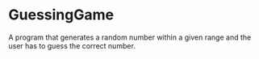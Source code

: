 # GuessingGame
 A program that generates a random number within a given range and the user has to guess the correct number.
